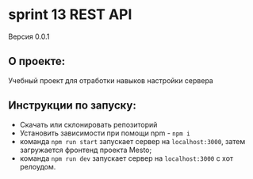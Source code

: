 # sprint 13 REST API 

Версия 0.0.1

## О проекте:
Учебный проект для отработки навыков настройки сервера

## Инструкции по запуску:
- Скачать или склонировать репозиторий
- Установить зависимости при помощи npm - `npm i`
- команда `npm run start` запускает сервер на `localhost:3000`, затем загружается фронтенд проекта Mesto;
- команда `npm run dev` запускает сервер на `localhost:3000` с хот релоудом.
